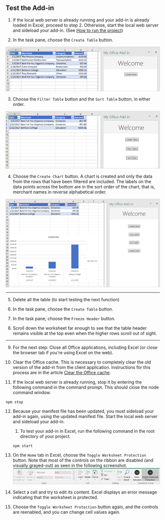## Test the Add-in

1. If the local web server is already running and your add-in is already loaded in Excel, proceed to step 2. Otherwise, start the local web server and sideload your add-in. (See [How to run the project](./how-to-run-the-project.md))

2. In the task pane, choose the `Create Table` button.

![expected-output-image-1](../assets/how-to-test-the-project/excel-tutorial-create-table-2.png)

3. Choose the `Filter Table` button and the `Sort Table` button, in either order.

![expected-output-image-2](../assets/how-to-test-the-project/excel-tutorial-filter-and-sort-table-2.png)

4. Choose the `Create Chart` button. A chart is created and only the data from the rows that have been filtered are included. The labels on the data points across the bottom are in the sort order of the chart; that is, merchant names in reverse alphabetical order.

![expected-output-image-3](../assets/how-to-test-the-project/excel-tutorial-create-chart-2.png)

---

5. Delete all the table (to start testing the next function)

6. In the task pane, choose the `Create Table` button.

7. In the task pane, choose the `Freeze Header` button.

8. Scroll down the worksheet far enough to see that the table header remains visible at the top even when the higher rows scroll out of sight.

---

9. For the next step: Close all Office applications, including Excel (or close the browser tab if you're using Excel on the web).

10. Clear the Office cache. This is necessary to completely clear the old version of the add-in from the client application. Instructions for this process are in the article [Clear the Office cache](https://learn.microsoft.com/en-us/office/dev/add-ins/testing/clear-cache).

11. If the local web server is already running, stop it by entering the following command in the command prompt. This should close the node command window.

```
npm stop
```

12. Because your manifest file has been updated, you must sideload your add-in again, using the updated manifest file. Start the local web server and sideload your add-in.

    1. To test your add-in in Excel, run the following command in the root directory of your project.

    ```
    npm start
    ```

13. On the `Home` tab in Excel, choose the `Toggle Worksheet Protection` button. Note that most of the controls on the ribbon are disabled (and visually grayed-out) as seen in the following screenshot.
    ![ribbon-with-protection-on](../assets/how-to-test-the-project/excel-tutorial-ribbon-with-protection-on-2.png)

14. Select a cell and try to edit its content. Excel displays an error message indicating that the worksheet is protected.

15. Choose the `Toggle Worksheet Protection` button again, and the controls are reenabled, and you can change cell values again.
